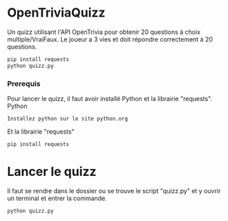 # OpenTriviaQuizz

Un quizz utilisant l'API OpenTrivia pour obtenir 20 questions à choix multiple/VraiFaux. Le joueur a 3 vies et doit répondre  correctement à 20 questions.

```sh
pip install requests
python quizz.py
```


### Prerequis

Pour lancer le quizz, il faut avoir installé Python et la librairie "requests".
Python
```
Installez python sur le site python.org
```

Et la librairie "requests"
```
pip install requests
```

# Lancer le quizz
Il faut se rendre dans le dossier ou se trouve le script "quizz.py" et y ouvrir un terminal et entrer la commande.
```
python quizz.py
```

